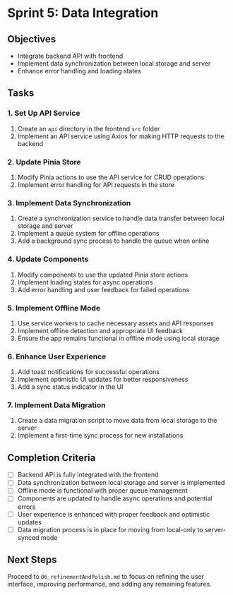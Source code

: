 # Sprint 5: Data Integration

## Objectives

- Integrate backend API with frontend
- Implement data synchronization between local storage and server
- Enhance error handling and loading states

## Tasks

### 1. Set Up API Service

1. Create an `api` directory in the frontend `src` folder
2. Implement an API service using Axios for making HTTP requests to the backend

### 2. Update Pinia Store

1. Modify Pinia actions to use the API service for CRUD operations
2. Implement error handling for API requests in the store

### 3. Implement Data Synchronization

1. Create a synchronization service to handle data transfer between local storage and server
2. Implement a queue system for offline operations
3. Add a background sync process to handle the queue when online

### 4. Update Components

1. Modify components to use the updated Pinia store actions
2. Implement loading states for async operations
3. Add error handling and user feedback for failed operations

### 5. Implement Offline Mode

1. Use service workers to cache necessary assets and API responses
2. Implement offline detection and appropriate UI feedback
3. Ensure the app remains functional in offline mode using local storage

### 6. Enhance User Experience

1. Add toast notifications for successful operations
2. Implement optimistic UI updates for better responsiveness
3. Add a sync status indicator in the UI

### 7. Implement Data Migration

1. Create a data migration script to move data from local storage to the server
2. Implement a first-time sync process for new installations

## Completion Criteria

- [ ] Backend API is fully integrated with the frontend
- [ ] Data synchronization between local storage and server is implemented
- [ ] Offline mode is functional with proper queue management
- [ ] Components are updated to handle async operations and potential errors
- [ ] User experience is enhanced with proper feedback and optimistic updates
- [ ] Data migration process is in place for moving from local-only to server-synced mode

## Next Steps

Proceed to `06_refinementAndPolish.md` to focus on refining the user interface, improving performance, and adding any remaining features.
